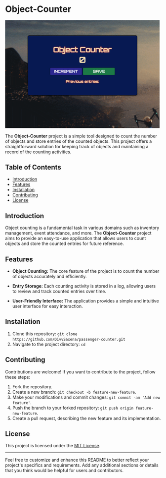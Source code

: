 # Object-Counter
<img src="images/img-counter.png" alt="Object Counter Demo" width="500"/>

The **Object-Counter** project is a simple tool designed to count the number of objects and store entries of the counted objects. This project offers a straightforward solution for keeping track of objects and maintaining a record of the counting activities.

## Table of Contents

- [Introduction](#introduction)
- [Features](#features)
- [Installation](#installation)
- [Contributing](#contributing)
- [License](#license)

## Introduction

Object counting is a fundamental task in various domains such as inventory management, event attendance, and more. The **Object-Counter** project aims to provide an easy-to-use application that allows users to count objects and store the counted entries for future reference.

## Features

- **Object Counting:** The core feature of the project is to count the number of objects accurately and efficiently.

- **Entry Storage:** Each counting activity is stored in a log, allowing users to review and track counted entries over time.

- **User-Friendly Interface:** The application provides a simple and intuitive user interface for easy interaction.

## Installation

1. Clone this repository: `git clone https://github.com/DivvSaxena/passenger-counter.git`
2. Navigate to the project directory: `cd`


## Contributing

Contributions are welcome! If you want to contribute to the project, follow these steps:

1. Fork the repository.
2. Create a new branch: `git checkout -b feature-new-feature`.
3. Make your modifications and commit changes: `git commit -am 'Add new feature'`.
4. Push the branch to your forked repository: `git push origin feature-new-feature`.
5. Create a pull request, describing the new feature and its implementation.

## License

This project is licensed under the [MIT License](LICENSE).

---

Feel free to customize and enhance this README to better reflect your project's specifics and requirements. Add any additional sections or details that you think would be helpful for users and contributors.
